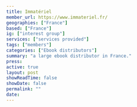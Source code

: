 ```yaml
---
title: Immatériel
member_url: https://www.immateriel.fr/
geographies: ["France"]
based: ["France"]
ig: ["interest group"] 
services: ["services provided"] 
tags: ["members"]
categories: ["Ebook distributors"]
summary: "a large ebook distributor in France."
press:
active: true
layout: post
showReadTime: false
showDate: false
permalink: ""
date: 
---
```


